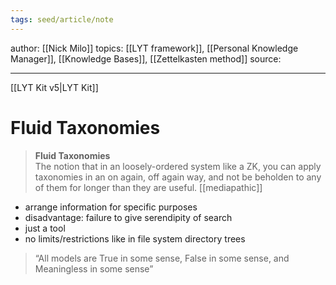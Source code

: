 ```yaml
---
tags: seed/article/note
---
```

author: [[Nick Milo]]
topics: [[LYT framework]], [[Personal Knowledge Manager]], [[Knowledge Bases]], [[Zettelkasten method]]
source: 

---
[[LYT Kit v5|LYT Kit]]
# Fluid Taxonomies

> **Fluid Taxonomies**  
> The notion that in an loosely-ordered system like a ZK, you can apply taxonomies in an on again, off again way, and not be beholden to any of them for longer than they are useful.
> [[mediapathic]]

- arrange information for specific purposes
- disadvantage: failure to give serendipity of search
- just a tool
- no limits/restrictions like in file system directory trees

> “All models are True in some sense, False in some sense, and Meaningless in some sense”